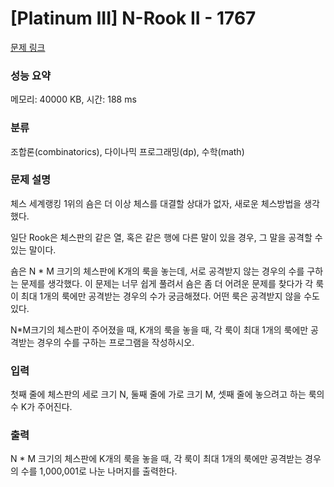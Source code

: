 # [Platinum III] N-Rook II - 1767 

[문제 링크](https://www.acmicpc.net/problem/1767) 

### 성능 요약

메모리: 40000 KB, 시간: 188 ms

### 분류

조합론(combinatorics), 다이나믹 프로그래밍(dp), 수학(math)

### 문제 설명

<p>체스 세계랭킹 1위의 숌은 더 이상 체스를 대결할 상대가 없자, 새로운 체스방법을 생각했다.</p>

<p>일단 Rook은 체스판의 같은 열, 혹은 같은 행에 다른 말이 있을 경우, 그 말을 공격할 수 있는 말이다.</p>

<p>숌은 N * M 크기의 체스판에 K개의 룩을 놓는데, 서로 공격받지 않는 경우의 수를 구하는 문제를 생각했다. 이 문제는 너무 쉽게 풀려서 숌은 좀 더 어려운 문제를 찾다가 각 룩이 최대 1개의 룩에만 공격받는 경우의 수가 궁금해졌다. 어떤 룩은 공격받지 않을 수도 있다.</p>

<p>N*M크기의 체스판이 주어졌을 때, K개의 룩을 놓을 때, 각 룩이 최대 1개의 룩에만 공격받는 경우의 수를 구하는 프로그램을 작성하시오.</p>

### 입력 

 <p>첫째 줄에 체스판의 세로 크기 N, 둘째 줄에 가로 크기 M, 셋째 줄에 놓으려고 하는 룩의 수 K가 주어진다.</p>

### 출력 

 <p>N * M 크기의 체스판에 K개의 룩을 놓을 때, 각 룩이 최대 1개의 룩에만 공격받는 경우의 수를 1,000,001로 나눈 나머지를 출력한다.</p>

